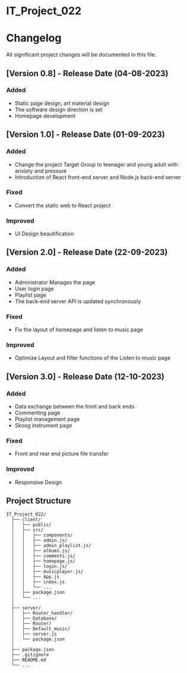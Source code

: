 # IT_Project_022

# Changelog
All significant project changes will be documented in this file.

## [Version 0.8] - Release Date (04-08-2023)
### Added
- Static page design, art material design
- The software design direction is set
- Homepage development


## [Version 1.0] - Release Date (01-09-2023)
### Added
- Change the project Target Group to teenager and young adult with anxiety and pressure
- Introduction of React front-end server and Node.js back-end server


### Fixed
- Convert the static web to React project

### Improved
- UI Design beautification


## [Version 2.0] - Release Date (22-09-2023)
### Added
- Administrator Manages the page
- User login page
- Playlist page
- The back-end server API is updated synchronously

### Fixed
- Fix the layout of homepage and listen to music page 

### Improved
- Optimize Layout and filter functions of the Listen to music page

## [Version 3.0] - Release Date (12-10-2023)

### Added
- Data exchange between the front and back ends
- Commenting page
- Playlist management page
- Skoog instrument page

### Fixed
- Front and rear end picture file transfer

### Improved
- Responsive Design


## Project Structure
```
IT_Project_022/
  ├── client/              
  │   ├── public/          
  │   ├── src/ 
  │   │   ├── components/
  │   │   ├── admin.js/
  │   │   ├── admin_playlist.js/
  │   │   ├── albums.js/
  │   │   ├── comments.js/
  │   │   ├── homepage.js/
  │   │   ├── login.js/
  │   │   ├── musicplayer.js/
  │   │   ├── App.js       
  │   │   ├── index.js
  │   │   └── ...
  │   ├── package.json     
  │   └── ...              
  │
  ├── server/              
  │   ├── Router_handler/     
  │   ├── Database/          
  │   ├── Router/ 
  │   ├── Default_music/ 
  │   ├── server.js                 
  │   └── package.json     
  │
  ├── package.json         
  ├── .gitignore           
  ├── README.md            
  └── ...                  
```



